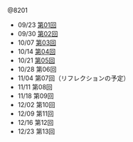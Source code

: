 @8201

- 09/23 [第01回](DM01.html)
- 09/30 [第02回](DM02.html)
- 10/07 [第03回](DM03.html)
- 10/14 [第04回](DM04.html)
- 10/21 [第05回](DM05.html)
- 10/28 第06回
- 11/04 第07回（リフレクションの予定）
- 11/11 第08回
- 11/18 第09回
- 12/02 第10回
- 12/09 第11回
- 12/16 第12回
- 12/23 第13回
